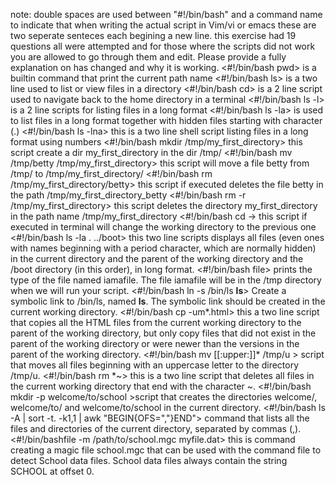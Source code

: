 note: double spaces are used between "#!/bin/bash" and a command name to indicate that when writing the actual script in Vim/vi or emacs these are two seperate senteces each begining a new line.
this exercise had 19 questions all were attempted and for those where the scripts did not work you are allowed to go through them and edit. Please provide a fully explanation on has changed and why it is working.
<#!/bin/bash  pwd> is a builtin command that print the current path name
<#!/bin/bash  ls> is a two line used to list or view files in a directory
<#!/bin/bash  cd> is a 2 line script used to navigate back to the home directory in a terminal 
<#!/bin/bash  ls -l> is a 2 line scripts for listing files in a long format
<#!/bin/bash  ls -la> is used to list files in a long format together with hidden files starting with character (.)
<#!/bin/bash  ls -lna> this is a two line shell script listing files in a long format using numbers
<#!/bin/bash  mkdir /tmp/my_first_directory> this script create a dir my_first_directory in the dir /tmp/
<#!/bin/bash  mv /tmp/betty /tmp/my_first_directory> this script will move a file betty from /tmp/ to /tmp/my_first_directory/
<#!/bin/bash  rm /tmp/my_first_directory/betty> this script if executed deletes the file betty in the path /tmp/my_first_directory_betty
<#!/bin/bash  rm -r /tmp/my_first_directory> this script deletes the directory my_first_directory in the path name /tmp/my_first_directory
<#!/bin/bash  cd -> this script if executed in terminal will change the working directory to the previous one
<#!/bin/bash  ls -la . ../boot> this two line scripts displays all files (even ones with names beginning with a period character, which are normally hidden) in the current directory and the parent of the working directory and the /boot directory (in this order), in long format.
<#!/bin/bash  file> prints the type of the file named iamafile. The file iamafile will be in the /tmp directory when we will run your script.
<#!/bin/bash  ln -s /bin/ls  __ls__> Create a symbolic link to /bin/ls, named __ls__. The symbolic link should be created in the current working directory. 
<#!/bin/bash  cp -um*.html> this a two line script that copies all the HTML files from the current working directory to the parent of the working directory, but only copy files that did not exist in the parent of the working directory or were newer than the versions in the parent of the working directory.
<#!/bin/bash mv [[:upper:]]* /tmp/u > script that moves all files beginning with an uppercase letter to the directory /tmp/u.
<#!/bin/bash  rm *~> this is a two line script that deletes all files in the current working directory that end with the character ~.
<#!/bin/bash  mkdir -p welcome/to/school >script that creates the directories welcome/, welcome/to/ and welcome/to/school in the current directory.
<#!/bin/bash  ls -A | sort -t. -k1,1 | awk "BEGIN{OFS=","}END"> command that lists all the files and directories of the current directory, separated by commas (,).
<#!/bin/bashfile -m /path/to/school.mgc myfile.dat> this is command creating a magic file school.mgc that can be used with the command file to detect School data files. School data files always contain the string SCHOOL at offset 0.

